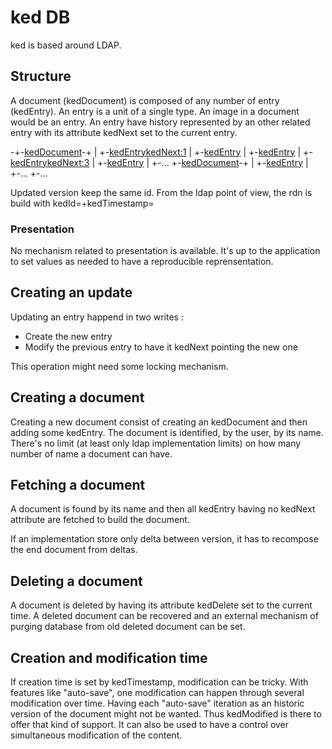 # ked DB

ked is based around LDAP.

## Structure

A document (kedDocument) is composed of any number of entry (kedEntry). An entry is a unit of a single type. An image in a document would be an entry. An entry have history represented by an other related entry with its attribute kedNext set to the current entry.

-+-[kedDocument](1)-+
 |                  +-[kedEntry](1)<kedNext:1>
 |                  +-[kedEntry](1)
 |                  +-[kedEntry](2)
 |                  +-[kedEntry](3)<kedNext:3>
 |                  +-[kedEntry](3)
 |                  +-...
 +-[kedDocument](2)-+
 |                  +-[kedEntry](1)
 |                  +-...
 +-...

Updated version keep the same id. From the ldap point of view, the rdn is build with kedId=<id>+kedTimestamp=<time>

### Presentation

No mechanism related to presentation is available. It's up to the application to set values as needed to have a reproducible reprensentation.

## Creating an update

Updating an entry happend in two writes :

  * Create the new entry
  * Modify the previous entry to have it kedNext pointing the new one

This operation might need some locking mechanism.

## Creating a document

Creating a new document consist of creating an kedDocument and then adding some kedEntry. The document is identified, by the user, by its name. There's no limit (at least only ldap implementation limits) on how many number of name a document can have.

## Fetching a document

A document is found by its name and then all kedEntry having no kedNext attribute are fetched to build the document.

If an implementation store only delta between version, it has to recompose the end document from deltas.

## Deleting a document

A document is deleted by having its attribute kedDelete set to the current time. A deleted document can be recovered and an external mechanism of purging database from old deleted document can be set.

## Creation and modification time

If creation time is set by kedTimestamp, modification can be tricky. With features like "auto-save", one modification can happen through several modification over time. Having each "auto-save" iteration as an historic version of the document might not be wanted. Thus kedModified is there to offer that kind of support.
It can also be used to have a control over simultaneous modification of the content. 